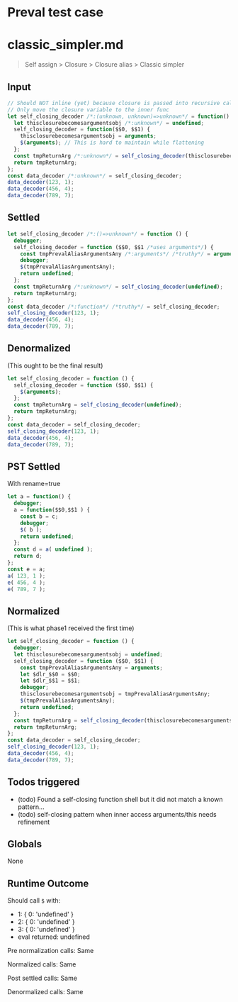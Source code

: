 # Preval test case

# classic_simpler.md

> Self assign > Closure > Closure alias > Classic simpler

## Input

`````js filename=intro
// Should NOT inline (yet) because closure is passed into recursive call
// Only move the closure variable to the inner func
let self_closing_decoder /*:(unknown, unknown)=>unknown*/ = function() {
  let thisclosurebecomesargumentsobj /*:unknown*/ = undefined;
  self_closing_decoder = function($$0, $$1) {
    thisclosurebecomesargumentsobj = arguments;
    $(arguments); // This is hard to maintain while flattening
  };
  const tmpReturnArg /*:unknown*/ = self_closing_decoder(thisclosurebecomesargumentsobj);
  return tmpReturnArg;
};
const data_decoder /*:unknown*/ = self_closing_decoder;
data_decoder(123, 1);
data_decoder(456, 4);
data_decoder(789, 7);
`````


## Settled


`````js filename=intro
let self_closing_decoder /*:()=>unknown*/ = function () {
  debugger;
  self_closing_decoder = function ($$0, $$1 /*uses arguments*/) {
    const tmpPrevalAliasArgumentsAny /*:arguments*/ /*truthy*/ = arguments;
    debugger;
    $(tmpPrevalAliasArgumentsAny);
    return undefined;
  };
  const tmpReturnArg /*:unknown*/ = self_closing_decoder(undefined);
  return tmpReturnArg;
};
const data_decoder /*:function*/ /*truthy*/ = self_closing_decoder;
self_closing_decoder(123, 1);
data_decoder(456, 4);
data_decoder(789, 7);
`````


## Denormalized
(This ought to be the final result)

`````js filename=intro
let self_closing_decoder = function () {
  self_closing_decoder = function ($$0, $$1) {
    $(arguments);
  };
  const tmpReturnArg = self_closing_decoder(undefined);
  return tmpReturnArg;
};
const data_decoder = self_closing_decoder;
self_closing_decoder(123, 1);
data_decoder(456, 4);
data_decoder(789, 7);
`````


## PST Settled
With rename=true

`````js filename=intro
let a = function() {
  debugger;
  a = function($$0,$$1 ) {
    const b = c;
    debugger;
    $( b );
    return undefined;
  };
  const d = a( undefined );
  return d;
};
const e = a;
a( 123, 1 );
e( 456, 4 );
e( 789, 7 );
`````


## Normalized
(This is what phase1 received the first time)

`````js filename=intro
let self_closing_decoder = function () {
  debugger;
  let thisclosurebecomesargumentsobj = undefined;
  self_closing_decoder = function ($$0, $$1) {
    const tmpPrevalAliasArgumentsAny = arguments;
    let $dlr_$$0 = $$0;
    let $dlr_$$1 = $$1;
    debugger;
    thisclosurebecomesargumentsobj = tmpPrevalAliasArgumentsAny;
    $(tmpPrevalAliasArgumentsAny);
    return undefined;
  };
  const tmpReturnArg = self_closing_decoder(thisclosurebecomesargumentsobj);
  return tmpReturnArg;
};
const data_decoder = self_closing_decoder;
self_closing_decoder(123, 1);
data_decoder(456, 4);
data_decoder(789, 7);
`````


## Todos triggered


- (todo) Found a self-closing function shell but it did not match a known pattern...
- (todo) self-closing pattern when inner access arguments/this needs refinement


## Globals


None


## Runtime Outcome


Should call `$` with:
 - 1: { 0: 'undefined' }
 - 2: { 0: 'undefined' }
 - 3: { 0: 'undefined' }
 - eval returned: undefined

Pre normalization calls: Same

Normalized calls: Same

Post settled calls: Same

Denormalized calls: Same
